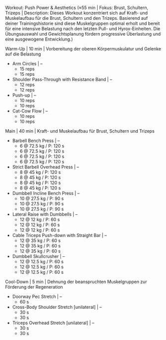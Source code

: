 Workout: Push Power & Aesthetics (≈55 min | Fokus: Brust, Schultern, Trizeps | Description: Dieses Workout konzentriert sich auf Kraft- und Muskelaufbau für die Brust, Schultern und den Trizeps. Basierend auf deiner Trainingshistorie sind diese Muskelgruppen optimal erholt und bereit für eine intensive Belastung nach den letzten Pull- und Hyrox-Einheiten. Die Übungsauswahl und Gewichtsplanung fördern progressive Überlastung und eine ausgewogene Entwicklung.)

Warm-Up | 10 min | Vorbereitung der oberen Körpermuskulatur und Gelenke auf die Belastung
- Arm Circles | –
    - 15 reps
    - 15 reps
- Shoulder Pass-Through with Resistance Band | –
    - 12 reps
    - 12 reps
- Push-up | –
    - 10 reps
    - 10 reps
- Cat-Cow Flow | –
    - 10 reps
    - 10 reps

Main | 40 min | Kraft- und Muskelaufbau für Brust, Schultern und Trizeps
- Barbell Bench Press | –
    - 6 @ 72.5 kg / P: 120 s
    - 6 @ 72.5 kg / P: 120 s
    - 6 @ 72.5 kg / P: 120 s
    - 6 @ 72.5 kg / P: 120 s
- Strict Barbell Overhead Press | –
    - 8 @ 45 kg / P: 120 s
    - 8 @ 45 kg / P: 120 s
    - 8 @ 45 kg / P: 120 s
    - 8 @ 45 kg / P: 120 s
- Dumbbell Incline Bench Press | –
    - 10 @ 27.5 kg / P: 90 s
    - 10 @ 27.5 kg / P: 90 s
    - 10 @ 27.5 kg / P: 90 s
- Lateral Raise with Dumbbells | –
    - 12 @ 12 kg / P: 60 s
    - 12 @ 12 kg / P: 60 s
    - 12 @ 12 kg / P: 60 s
- Cable Triceps Push-down with Straight Bar | –
    - 12 @ 35 kg / P: 60 s
    - 12 @ 35 kg / P: 60 s
    - 12 @ 35 kg / P: 60 s
- Dumbbell Skullcrusher | –
    - 12 @ 12.5 kg / P: 60 s
    - 12 @ 12.5 kg / P: 60 s
    - 12 @ 12.5 kg / P: 60 s

Cool-Down | 5 min | Dehnung der beanspruchten Muskelgruppen zur Förderung der Regeneration
- Doorway Pec Stretch | –
    - 60 s
- Cross-Body Shoulder Stretch [unilateral] | –
    - 30 s
    - 30 s
- Triceps Overhead Stretch [unilateral] | –
    - 30 s
    - 30 s